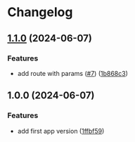 # Changelog

## [1.1.0](https://github.com/paoloyx/conventional-releases/compare/v1.0.0...v1.1.0) (2024-06-07)


### Features

* add route with params ([#7](https://github.com/paoloyx/conventional-releases/issues/7)) ([1b868c3](https://github.com/paoloyx/conventional-releases/commit/1b868c312774ac442912093c4a81d6ca812ceae1))

## 1.0.0 (2024-06-07)


### Features

* add first app version ([1ffbf59](https://github.com/paoloyx/conventional-releases/commit/1ffbf592cb645adfc6b038f79ccabeb90a3fcb36))
